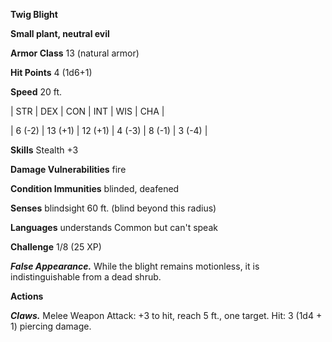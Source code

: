 **Twig Blight**

**Small plant, neutral evil**

**Armor Class** 13 (natural armor)

**Hit Points** 4 (1d6+1)

**Speed** 20 ft.

|   STR   |   DEX   |   CON   |   INT   |   WIS   |   CHA   |
  
| 6 (-2) | 13 (+1) | 12 (+1) | 4 (-3) | 8 (-1) | 3 (-4) |

**Skills** Stealth +3

**Damage Vulnerabilities** fire

**Condition Immunities** blinded, deafened

**Senses** blindsight 60 ft. (blind beyond this radius)

**Languages** understands Common but can't speak

**Challenge** 1/8 (25 XP)

***False Appearance.*** While the blight remains motionless, it is indistinguishable from a dead shrub.

**Actions**

***Claws.*** Melee Weapon Attack: +3 to hit, reach 5 ft., one target. Hit: 3 (1d4 + 1) piercing damage.

